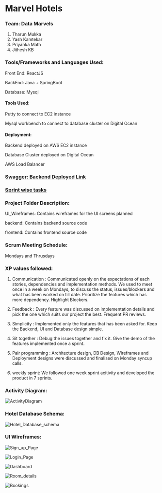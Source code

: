 # Marvel Hotels

### Team: Data Marvels

1. Tharun Mukka
2. Yash Kamtekar
3. Priyanka Math
4. Jithesh KB

### Tools/Frameworks and Languages Used:

Front End: ReactJS

BackEnd: Java + SpringBoot

Database: Mysql

#### Tools Used: 

Putty to connect to EC2 instance

Mysql workbench to connect to database cluster on Digital Ocean

#### Deployment:
Backend deployed on AWS EC2 instance

Database Cluster deployed on Digital Ocean

AWS Load Balancer

### [Swagger: Backend Deployed Link](http://ec2-34-235-151-159.compute-1.amazonaws.com:8081/swagger-ui/index.html)

### [Sprint wise tasks](https://docs.google.com/spreadsheets/d/1maXOmK5Y-3pWCJE2n4qdf0sdybZ7vg5R/edit?usp=sharing&ouid=102172335852872318515&rtpof=true&sd=true)

### Project Folder Description:
UI_Wireframes: Contains wireframes for the UI screens planned

backend: Contains backend source code

frontend: Contains frontend source code

### Scrum Meeting Schedule:
Mondays and Thrusdays

### XP values followed: 
1. Communication : Communicated openly on the expectations of each stories, dependencies and implementation methods. We used to meet once in a week on  Mondays, to discuss the status, issues/blockers and what has been worked on till date. Prioritize the features which has more dependency. Highlight Blockers. 
2. Feedback : Every feature was discussed on implementation details and pick the one which suits our project the best. Frequent PR reviews.

3. Simplicity : Implemented only the features that has been asked for. Keep the Backend, UI and Database design simple.

4. Sit together : Debug the issues together and fix it. Give the demo of the features implemented once a sprint.  

5. Pair programming : Architecture design, DB Design, Wireframes and Deployment designs were discussed and finalised on Monday syncup calls.

6. weekly sprint: We followed one week sprint acitivity and developed the product in 7 sprints. 

### Activity Diagram:

![ActivityDiagram](https://user-images.githubusercontent.com/21059586/167760465-d9ce17b6-96d7-4946-ab38-4cbfabc1524a.jpeg)

### Hotel Database Schema:

![Hotel_Database_schema](https://user-images.githubusercontent.com/21059586/167760800-b3c22148-ff02-43fc-8edc-52035ba9a6bc.jpg)

### UI Wireframes:

![Sign_up_Page](https://user-images.githubusercontent.com/21059586/167761767-74c89247-4281-481b-bf74-b1e6134c997d.PNG)

![Login_Page](https://user-images.githubusercontent.com/21059586/167761789-29fb8b95-fe53-4e42-8a69-f7c9a4726177.PNG)

![Dashboard](https://user-images.githubusercontent.com/21059586/167761825-9475f098-88fd-4fc8-b1c8-c238d638a1fb.PNG)

![Room_details](https://user-images.githubusercontent.com/21059586/167761892-d1f74fa0-aaae-4fbb-8e50-529db46d42c0.PNG)

![Bookings](https://user-images.githubusercontent.com/21059586/167761942-e34d9fd4-962f-4d81-aa9f-b1af814ce55f.PNG)

